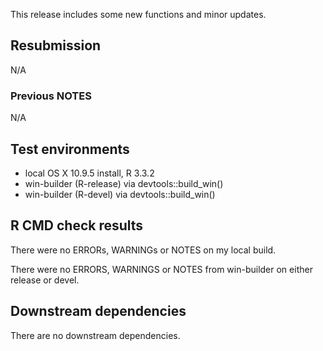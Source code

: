 
This release includes some new functions and minor updates.

## Resubmission
N/A

### Previous NOTES
N/A

## Test environments
* local OS X 10.9.5 install, R 3.3.2
* win-builder (R-release) via devtools::build_win()
* win-builder (R-devel) via devtools::build_win()

## R CMD check results
There were no ERRORs, WARNINGs or NOTES on my local build.

There were no ERRORS, WARNINGS or NOTES from win-builder on either release or devel.

## Downstream dependencies
There are no downstream dependencies.


